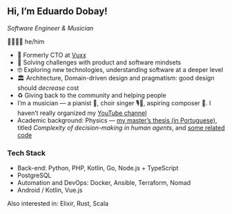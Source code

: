 ## Hi, I’m Eduardo Dobay!

_Software Engineer & Musician_

👨‍🦱🏳‍🌈 he/him

* 💼 Formerly CTO at [Vuxx][]
* 🧩 Solving challenges with product and software mindsets
* 🤓 Exploring new technologies, understanding software at a deeper level
* 🏛️ Architecture, Domain-driven design and pragmatism: good design should _decrease_ cost
* ♻️ Giving back to the community and helping people
* I’m a musician — a pianist 🎹, choir singer 🎙️🎵, aspiring composer 📜. I haven’t really organized my [YouTube channel][YouTube]
* Academic background: Physics — [my master’s thesis (in Portuguese)][MSc-thesis], titled _Complexity of decision-making in human agents_, and [some related code][MSc-repo]

### Tech Stack

* Back-end: Python, PHP, Kotlin, Go, Node.js + TypeScript
* PostgreSQL
* Automation and DevOps: Docker, Ansible, Terraform, Nomad
* Android / Kotlin, Vue.js

Also interested in: Elixir, Rust, Scala

[MSc-repo]: https://github.com/edudobay/bayes-binary-decision
[MSc-thesis]: https://teses.usp.br/teses/disponiveis/43/43134/tde-22012015-135228/en.php
[YouTube]: https://www.youtube.com/c/EduardoDobay
[Vuxx]: https://vuxx.com.br/
